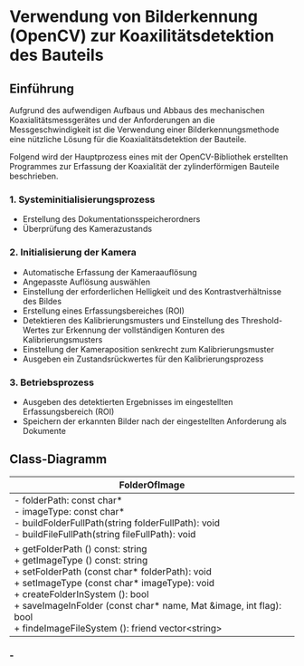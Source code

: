 # Verwendung von Bilderkennung (OpenCV) zur Koaxilitätsdetektion des Bauteils

## Einführung
Aufgrund des aufwendigen Aufbaus und Abbaus des mechanischen Koaxialitätsmessgerätes und der Anforderungen an die Messgeschwindigkeit ist die Verwendung einer Bilderkennungsmethode eine nützliche Lösung für die Koaxialitätsdetektion der Bauteile.

Folgend wird der Hauptprozess eines mit der OpenCV-Bibliothek erstellten Programmes zur Erfassung der Koaxialität der zylinderförmigen Bauteile beschrieben. 
### 1. Systeminitialisierungsprozess
* Erstellung des Dokumentationsspeicherordners
* Überprüfung des Kamerazustands

### 2. Initialisierung der Kamera
* Automatische Erfassung der Kameraauflösung
* Angepasste Auflösung auswählen
* Einstellung der erforderlichen Helligkeit und des Kontrastverhältnisse des Bildes
* Erstellung eines Erfassungsbereiches (ROI)
* Detektieren des Kalibrierungsmusters und Einstellung des Threshold-Wertes zur Erkennung der vollständigen Konturen des Kalibrierungsmusters
* Einstellung der Kameraposition senkrecht zum Kalibrierungsmuster
* Ausgeben ein Zustandsrückwertes für den Kalibrierungsprozess

### 3. Betriebsprozess
* Ausgeben des detektierten Ergebnisses im eingestellten Erfassungsbereich (ROI)
* Speichern der erkannten Bilder nach der eingestellten Anforderung als Dokumente
## Class-Diagramm


| FolderOfImage |
|---|
| - folderPath: const char* <br> - imageType: const char* <br> - buildFolderFullPath(string folderFullPath): void <br> - buildFileFullPath(string fileFullPath): void|
| + getFolderPath () const: string <br> + getImageType () const: string <br> + setFolderPath (const char* folderPath): void <br> + setImageType (const char* imageType): void <br> + createFolderInSystem (): bool <br> + saveImageInFolder (const char* name, Mat &image, int flag): bool <br> + findeImageFileSystem (): friend vector\<string\> |
  
  
### - 


